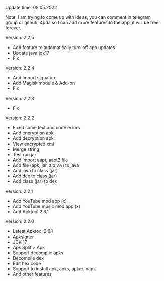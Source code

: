 Update time: 08.05.2022

Note: I am trying to come up with ideas, you can comment in telegram group or github, 4pda so I can add more features to the app, it will be free forever.

Version: 2.2.5

+ Add feature to automatically turn off app updates
+ Update java jdk17
+ Fix

Version: 2.2.4

+ Add Import signature
+ Add Magisk module & Add-on
+ Fix

Version: 2.2.3

+ Fix

Version: 2.2.2

+ Fixed some text and code errors
+ Add encryption apk
+ Add decryption apk
+ View encrypted xml
+ Merge string
+ Test run jar
+ Add import aapt, aapt2 file
+ Add file (apk, jar, zip v.v) to java
+ Add java to class (jar) <beta>
+ Add dex to class (jar)
+ Add class (jar) to dex

Version: 2.2.1

+ Add YouTube mod app (x)
+ Add YouTube music mod app (x)
+ Add Apktool 2.6.1

Version: 2.2.0

+ Latest Apktool 2.6.1 
+ Apksigner 
+ JDK 17 
+ Apk Split > Apk 
+ Support decompile apks 
+ Decompile dex 
+ Edit hex code 
+ Support to install apk, apks, apkm, xapk
+ And other features
